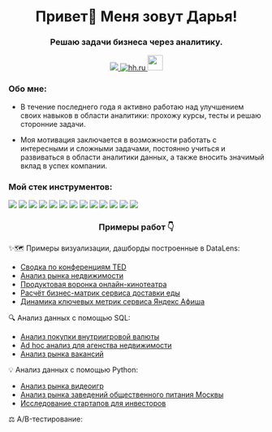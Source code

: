 <h1 align="center">Привет👋 Меня зовут Дарья!</h1>


<h3 align="center">Решаю задачи бизнеса через аналитику.</h3>

<div align="center">
    <a href="https://t.me/dr_rrrrrrrrr" target="_blank">
    <img src="https://img.shields.io/badge/Telegram-2CA5E0?style=for-the-badge&logo=telegram&logoColor=white"  />
  </a>
     <a href="https://spb.hh.ru/resume/1ffe8e1bff0eee30590039ed1f654b6e42544f" target="_blank">
    <img src="https://img.shields.io/badge/HH-D32F2F?style=for-the-badge&logo=HH&logoColor=FFFFFF" alt="hh.ru" />
  </a>
    <a href="mailto:rod020@mail.ru">
    <img src="https://img.shields.io/badge/Mail.ru-white?style=flat&logoColor=white&logo=mail.ru&color=%233c9bd" style="height: 30px; width: auto;" />
  </a>
 </div>

<h3 align="left">Обо мне:</h3>
<p align="left">

- В течение последнего года я активно работаю над улучшением своих навыков в области аналитики: прохожу курсы, тесты и решаю сторонние задачи.

- Моя мотивация заключается в возможности работать с интересными и сложными задачами, постоянно учиться и развиваться в области аналитики данных, а также вносить значимый вклад в успех компании.

<h3 align="left">Мой стек инструментов:</h3>

<div align="left">
  <img src="https://img.shields.io/badge/SQL-4479A1?style=for-the-badge&logo=postgresql&logoColor=white"  />
  <img src="https://img.shields.io/badge/DBeaver-4479A1?style=for-the-badge&logo=DBeaver&logoColor=white"  />  
  <img src="https://img.shields.io/badge/PostgreSQL-4479A1?style=for-the-badge&logo=sql&logoColor=white"  />
  <img src="https://img.shields.io/badge/Google_Sheets-34A853?style=for-the-badge&logo=google-sheets&logoColor=white"  />
  <img src="https://img.shields.io/badge/Microsoft_Excel-217346?style=for-the-badge&logo=microsoft-excel&logoColor=white"  />  
  <img src="https://img.shields.io/badge/Jupyter_Notebook-F37626?style=for-the-badge&logo=Jupyter&logoColor=white"  />
  <img src="https://img.shields.io/badge/Python-3776AB?style=for-the-badge&logo=python&logoColor=white"  />
  <img src="https://img.shields.io/badge/Pandas-150458?style=for-the-badge&logo=pandas&logoColor=white"  />
  <img src="https://img.shields.io/badge/Plotly-3F4F75?style=for-the-badge&logo=plotly&logoColor=white" />
  <img src="https://img.shields.io/badge/NumPy-013243?style=for-the-badge&logo=numpy&logoColor=white"  />
  <img src="https://img.shields.io/badge/Seaborn-404D5C?style=for-the-badge&logo=seaborn&logoColor=white" />
  <img src="https://img.shields.io/badge/Matplotlib-11557C?style=for-the-badge&logo=matplotlib&logoColor=white" />  
  <img src="https://img.shields.io/badge/Yandex_DataLens-FF0000?style=for-the-badge&logo=yandex&logoColor=white"  />
    
</div>


<h3 align="center">Примеры работ 👇</h3>

✨🗺️ Примеры визуализации, дашборды построенные в DataLens:
* [Сводка по конференциям TED](https://datalens.yandex/w9uuj3r3r35uj)
* [Анализ рынка недвижимости](https://datalens.yandex/r7h143bdgzsoe)
* [Продуктовая воронка онлайн-кинотеатра](https://datalens.yandex/gat58098c4pk2)
* [Расчёт бизнес-матрик сервиса доставки еды](https://datalens.yandex/todj7j4wuywuf)
* [Динамика ключевых метрик сервиса Яндекс Афиша](https://datalens.yandex/gocngenmx1js2)


🔍 Анализ данных с помощью SQL:
* [Анализ покупки внутриигровой валюты](https://github.com/DariaRodina22/SQL/blob/main/Script-4.sql)
* [Ad hoc анализ для агенства недвижимости](https://github.com/DariaRodina22/SQL/blob/main/Анализ%20рынка%20недвижимости%20.sql)
* [Анализ рынка вакансий](https://github.com/DariaRodina22/SQL/blob/89cb74610ab1b8315f1f80eb420880a5a953ebb8/%D0%90%D0%BD%D0%B0%D0%BB%D0%B8%D0%B7%20%D1%80%D1%8B%D0%BD%D0%BA%D0%B0%20%D0%B2%D0%B0%D0%BA%D0%B0%D0%BD%D1%81%D0%B8%D0%B8%CC%86%20.sql)

💡 Aнализ данных с помощью Python:
* [Анализ рынка видеоигр](https://github.com/DariaRodina22/Python/blob/56b2d63b3271a136527c4f87165566749b63deb4/%D0%90%D0%BD%D0%B0%D0%BB%D0%B8%D0%B7%20%D1%80%D1%8B%D0%BD%D0%BA%D0%B0%20%D0%B2%D0%B8%D0%B4%D0%B5%D0%BE%D0%B8%D0%B3%D1%80.ipynb)
* [Анализ рынка заведений общественного питания Москвы](https://github.com/DariaRodina22/Python/blob/5d1bee9a1e296e6a003b93f9b0a9dd1dad66dab5/%D0%90%D0%BD%D0%B0%D0%BB%D0%B8%D0%B7%20%D1%80%D1%8B%D0%BD%D0%BA%D0%B0%20%D0%B7%D0%B0%D0%B2%D0%B5%D0%B4%D0%B5%D0%BD%D0%B8%D0%B8%CC%86%20%D0%BE%D0%B1%D1%89%D0%B5%D1%81%D1%82%D0%B2%D0%B5%D0%BD%D0%BD%D0%BE%D0%B3%D0%BE%20%D0%BF%D0%B8%D1%82%D0%B0%D0%BD%D0%B8%D1%8F%20%D0%9C%D0%BE%D1%81%D0%BA%D0%B2%D1%8B.ipynb)
* [Исследование стартапов для инвесторов](https://github.com/DariaRodina22/Python/blob/2f3b4b63ba364a6f9ce010ebb0a6d93d9c092647/%D0%98%D1%81%D1%81%D0%BB%D0%B5%D0%B4%D0%BE%D0%B2%D0%B0%D0%BD%D0%B8%D1%8F%20%D1%81%D1%82%D0%B0%D1%80%D1%82%D0%B0%D0%BF%D0%BE%D0%B2%20%D0%B4%D0%BB%D1%8F%20%D0%B8%D0%BD%D0%B2%D0%B5%D1%81%D1%82%D0%BE%D1%80%D0%BE%D0%B2.ipynb)

⚖️ A/B-тестирование:

